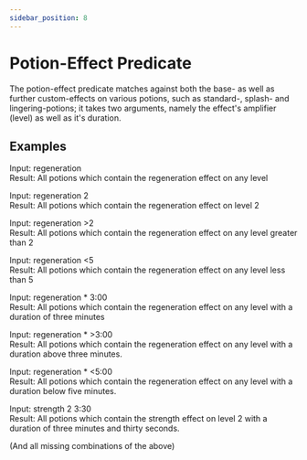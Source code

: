 ```yaml
---
sidebar_position: 8
---
```


# Potion-Effect Predicate

The potion-effect predicate matches against both the base- as well as further custom-effects on various potions, such as standard-, splash- and lingering-potions; it takes two arguments, namely the effect's amplifier (level) as well as it's duration.

## Examples

Input: regeneration\
Result: All potions which contain the regeneration effect on any level

Input: regeneration 2\
Result: All potions which contain the regeneration effect on level 2

Input: regeneration >2\
Result: All potions which contain the regeneration effect on any level greater than 2

Input: regeneration \<5\
Result: All potions which contain the regeneration effect on any level less than 5

Input: regeneration * 3:00\
Result: All potions which contain the regeneration effect on any level with a duration of three minutes

Input: regeneration * >3:00\
Result: All potions which contain the regeneration effect on any level with a duration above three minutes.

Input: regeneration * \<5:00\
Result: All potions which contain the regeneration effect on any level with a duration below five minutes.

Input: strength 2 3:30\
Result: All potions which contain the strength effect on level 2 with a duration of three minutes and thirty seconds.

(And all missing combinations of the above)